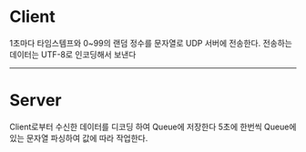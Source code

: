 # Client

1초마다 타임스템프와 0~99의 랜덤 정수를 문자열로 UDP 서버에 전송한다.
전송하는 데이터는 UTF-8로 인코딩해서 보낸다

---

# Server

Client로부터 수신한 데이터를 디코딩 하여 Queue에 저장한다
5초에 한번씩 Queue에 있는 문자열 파싱하여 값에 따라 작업한다.


